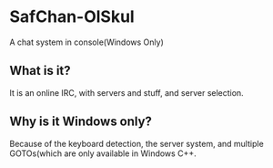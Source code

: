 # SafChan-OlSkul
A chat system in console(Windows Only)

## What is it?
It is an online IRC, with servers and stuff, and server selection.

## Why is it Windows only?
Because of the keyboard detection, the server system, and multiple GOTOs(which are only available in Windows C++.
